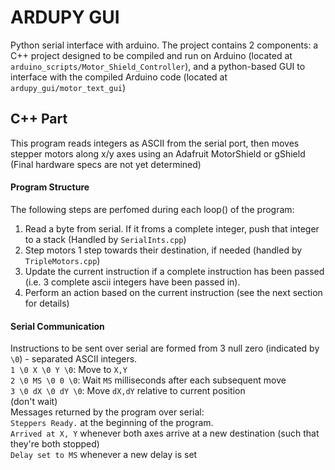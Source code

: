 # ARDUPY GUI
Python serial interface with arduino. The project contains 2 components:
a C++ project designed to be compiled and run on Arduino
(located at `arduino_scripts/Motor_Shield_Controller`), and a python-based
GUI to interface with the compiled Arduino code
(located at `ardupy_gui/motor_text_gui`)

## C++ Part
This program reads integers as ASCII from the serial port, then moves
stepper motors along x/y axes using an Adafruit MotorShield or gShield
(Final hardware specs are not yet determined)



#### Program Structure
The following steps are perfomed during each loop() of the program:  
1. Read a byte from serial. If it froms a complete integer, push that 
integer to a stack (Handled by `SerialInts.cpp`)  
2. Step motors 1 step towards their destination, if needed (handled by
`TripleMotors.cpp`)  
3. Update the current instruction if  a complete instruction 
has been passed (i.e. 3 complete ascii integers have been passed in). 
4. Perform an action based on the current instruction (see the next
section for details)

#### Serial Communication
Instructions to be sent over serial are formed 
from 3 null zero (indicated by `\0`) - separated ASCII integers.  
`1 \0 X \0 Y \0`: Move to `X,Y`   
`2 \0 MS \0 0 \0`: Wait `MS` milliseconds after each subsequent move   
`3 \0 dX \0 dY \0`: Move `dX,dY` relative to current position  
(don't wait)  
Messages returned by the program over serial:  
`Steppers Ready.` at the beginning of the program.   
`Arrived at X, Y` whenever both axes arrive at a new destination 
(such that they're both stopped)   
`Delay set to MS` whenever a new delay is set  
